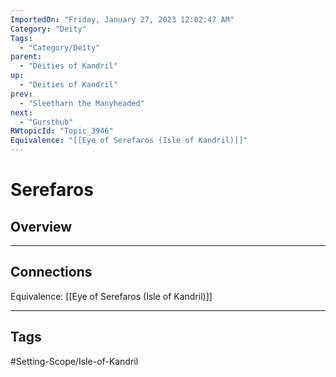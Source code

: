 ```yaml
---
ImportedOn: "Friday, January 27, 2023 12:02:47 AM"
Category: "Deity"
Tags:
  - "Category/Deity"
parent:
  - "Deities of Kandril"
up:
  - "Deities of Kandril"
prev:
  - "Sleetharn the Manyheaded"
next:
  - "Gursthub"
RWtopicId: "Topic_3946"
Equivalence: "[[Eye of Serefaros (Isle of Kandril)]]"
---
```

# Serefaros
## Overview
---
## Connections
Equivalence: [[Eye of Serefaros (Isle of Kandril)]]


---
## Tags
#Setting-Scope/Isle-of-Kandril


